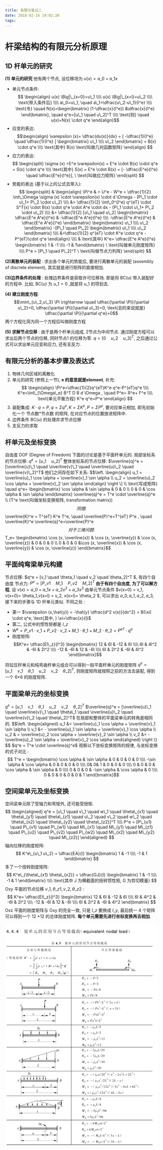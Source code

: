 ```yaml
---
title: 有限元笔记二
date: 2018-02-16 19:02:20
tags:
---
```


# 杆梁结构的有限元分析原理
<!--more-->
## 1D 杆单元的研究
**(1) 单元的研究**
他有两个节点, 设位移场为 $u(x)= a\_0+ a\_1 x$

- 单元节点条件: $$ \begin{align} u(x) \Big|\_{x=0}=u\_1 \\\\ u(x) \Big|\_{x=l}=u\_2 \\\\ \text{带入条件后} \\\\ a\_0=u\_1, \quad a\_1=\dfrac{u\_2-u\_1}{l^e} \\\\ \text{令} \quad N(x)=\begin{bmatrix} (1-\dfrac{x}{l^e}) &\dfrac{x}{l^e} \end{bmatrix}, \quad q^e=[u\_1 \quad u\_2]^T \\\\ \text{则} \quad u(x)=N(x) \cdot q^e \end{align}$$
- 应变的表达: $$\begin{align} \varepsilon (x)= \dfrac{du(x)}{dx} = [ -\dfrac{1}{l^e} \quad \dfrac{1}{l^e} ] \begin{bmatrix} u\_1 \\\\ u\_2 \end{bmatrix} = B(x) \cdot q^e \\\\ \text{其中} B(x) \text{叫做几何函数矩阵} \end{align} $$
- 应力的表达: $$ \begin{split} \sigma (x) =E^e \varepsilon(x) = E^e \cdot B(x) \cdot q^e = S(x) \cdot q^e \\\\ \text{其中} S(x) = E^e \cdot B(x) = [- \dfrac{E^e}{l^e} \quad \dfrac{E^e}{l^e}], \ \text{叫做应力矩阵} \end{split} $$
- 势能的表达 (基于以上的公式去带入): $$ \begin{split} & \begin{align}
\Pi^e & = U^e - W^e  = \dfrac{1}{2} \int\_\Omega \sigma (x) \cdot \varepsilon(x) \cdot d \Omega - (P\_1 \cdot u\_1+ P\_2 \cdot u\_2) \\\\ &= \dfrac{1}{2} \int\_0^{l^e} q^{eT} \cdot S^T(x)  \cdot B(x) \cdot q^e \cdot A^e \cdot dx - (P\_1 \cdot u\_1+ P\_2 \cdot u\_2) \\\\
&= \dfrac{1}{2} [u\_1 \quad u\_2] \begin{bmatrix}
\dfrac{E^e A^e}{l^e} & -\dfrac{E^e A^e}{l^e} \\\\ -\dfrac{E^e A^e}{l^e} & \dfrac{E^e A^e}{l^e}
\end{bmatrix} \begin{bmatrix}
u\_1 \\\\ u\_2
\end{bmatrix} -[P\_1 \quad P\_2] \begin{bmatrix}
u\_1 \\\\ u\_2
\end{bmatrix}
\\\\ &=\dfrac{1}{2} q^{eT} \cdot K^e \cdot q^e - P^{eT}\cdot q^e
\end{align} \\\\ & \text{其中} K^e= \dfrac{E^e A^e}{l^e} \begin{bmatrix} 1 & -1 \\\\ -1  & 1\end{bmatrix} \ \text{叫做单元刚度矩阵} \\\\ P^e = [P\_1 \quad P\_2]^T \ \text{叫做节点力列阵} \end{split} $$


**(2)离散单元的装配** :
求出各个单元的势能后, 要进行离散单元的装配 (assembly of discrete element), 其实就是进行矩阵的直接相加. 


**(3)边界条件的处理** :
处理边界条件是获取许可位移场. 即是将 BC(u) 带入装配好的方程中. 比如, BC(u) 为 $u\_1=0$ ,就是将 $u\_1$ 的项划去. 


**(4) 建立刚度方程**:
$$\min\_{u\_2,u\_3} \Pi  \rightarrow \quad \dfrac{\partial \Pi}{\partial u\_2}=0, \dfrac{\partial \Pi}{\partial u\_3}=0, \text{总的来说就是} \dfrac{\partial \Pi}{\partial q^e}=0$$
两个方程化简为同一个方程后叫做刚度方程

**(5) 求解节点位移** :
由于是两个杆单元组成, 2节点为中间节点. 通过刚度方程可以求出后两个节点的位移, 同时节点1 的位移为零. $q=[0 \quad u\_2 \quad u\_3]^T$, 之后通过公式可以求出单元应变和应力, 还有支反力.

## 有限元分析的基本步骤及表达式
1. 物体几何区域的离散化
2. 单元的研究 (参照上一节), **e 的意思就是element**, 补充:$$ \begin{align} \Pi^e=\dfrac{1}{2}q^{eT}K^e q^e-P^{eT}q^e \\\\ K^e=\int\_{\Omega\_e} B^T D B   d \Omega , \quad P^e= R^e+ F^e \\\\ \text{单元平衡方程} K^e q^e=P^e \end{align} $$
3. 装配集成: $K \cdot q=P, q=\Sigma q^e, K=\Sigma K^e, P= \Sigma P^e$, 要对应单元相加, 即先初始化一个 节点数*节点数 的矩阵, 在对应节点的位置放进矩阵中. 
4. 边界条件 BC(u) 的处理并求节点位移
5. 支反力的求取

## 杆单元及坐标变换
自由度 DOF (Degree of Freedom)
下面的讨论是基于平面杆单元的. 
局部坐标系的节点位移: $q^e = [u\_1 \quad u\_2]^T$
整体坐标系的节点位移: $\overline{q}^e = [\overline{u}\_1 \quad \overline{v}\_1 \quad \overline{u}\_2 \quad \overline{v}\_2]^T$
他们之间存在如下关系:
$$\left.
\begin{align}
u\_1 = \overline{u}\_1 \cos \alpha + \overline{v}\_1 \sin \alpha \\\\
u\_2 = \overline{u}\_2 \cos \alpha + \overline{v}\_2 \sin \alpha
\end{align}
\right \\} \\\\
\text{写成矩阵} \quad  q^e=
\begin{bmatrix}
\cos \alpha & \sin \alpha & 0 & 0 \\\\ 0 & 0 & \cos \alpha & \sin \alpha
\end{bmatrix} \overline{q}^e = T^e \cdot  \overline{q}^e \\\\ (T^e \text{叫做坐标变换矩阵, transformation matrix})$$
同理: 
$$ \overline{K}^e = T^{eT} K^e T^e, \quad \overline{P}^e=T^{eT} P^e , \quad \overline{K}^e \overline{q}^e=\overline{P}^e$$
对于三维问题: 
$$T\_e= \begin{bmatrix}  \cos (x, \overline{x}) & \cos (x, \overline{y}) & \cos (x, \overline{z}) & 0 & 0 & 0 \\\\  0 & 0 & 0 &\cos (x, \overline{x}) & \cos (x, \overline{y}) & \cos (x, \overline{z})
\end{bmatrix}$$

## 平面纯弯梁单元构建

节点位移: $q^e = [v\_1 \quad \theta\_1 \quad v\_2 \quad \theta\_2]^T $, 有四个自由度
节点力: $P^e= [P\_{v1} \quad M\_1 \quad P\_{v2} \quad M\_2]^T$
**由于有四个自由度, 为了可以解方程**, 设 $v(x) = a\_0 + a\_1 x+ a\_2x^2 + a\_3x^3$
由单元节点条件 $v(x=0) = v\_1, v(x=0)= \theta\_1,v(x=l) = v\_2, v(x=l)= \theta\_2 $, 可以求出 $a\_0 , a\_1 , a\_2, a\_3$, 接下来的步骤与 1D 杆单元类似. 
不同之处 : 

- 第一 $\varepsilon (x,\hat{y}) = -\hat{y} \dfrac{d^2 v(x)}{dx^2}  = B(\xi) \cdot q^e, \text{其中, } \xi=\dfrac{x}{l}$
- 第二, 公式中的惯性矩都是 $I\_z$
- $W^e= P\_{v1} \cdot v\_1 + P\_{v2} \cdot v\_2 + M\_1 \cdot \theta\_1 +M\_2 \cdot \theta\_2 = P^{eT} \cdot q^e$
- 刚度矩阵: $$K^e= \dfrac{EI\_z}{l^3} \begin{bmatrix}
 12 & 6l & -12 & 6l \\\\ 6l & 4l^2 & -6l & 2l^2 \\\\ -12 & -6l & 12 & -6l \\\\ 6l & 2l^2 & -6l & 4l^2 
\end{bmatrix}$$

将拉压杆单元和纯弯曲杆单元组合可以得到一般平面杆单元的刚度矩阵 $q^e = [u\_1 \quad v\_1 \quad \theta\_1 \quad u\_2 \quad v\_2 \quad \theta\_2]^T$, 则刚度矩阵就按照之前的方法去装配, 得到一个 6*6 的刚度矩阵. 

## 平面梁单元的坐标变换
 $q^e = [u\_1 \quad v\_1 \quad \theta\_1 \quad u\_2 \quad v\_2 \quad \theta\_2]^T$
 $\overline{q}^e = [\overline{u}\_1 \quad \overline{v}\_1 \quad \theta\_1 \quad \overline{u}\_2 \quad \overline{v}\_2 \quad \theta\_2]^T$
在局部和整体的平面梁单元的转角是相同的. 
$$\left.
\begin{aligned}
u\_1 &= \overline{u}\_1 \cos \alpha + \overline{v}\_1 \sin \alpha \\\\
v\_1 &= - \overline{u}\_1 \sin \alpha + \overline{v}\_1 \cos \alpha \\\\
u\_2 & = \overline{u}\_2 \cos \alpha + \overline{v}\_2 \sin \alpha \\\\
v\_2 &= - \overline{u}\_2 \sin \alpha + \overline{v}\_2 \cos \alpha
\end{aligned}
\right \\}
$$
$q^e = T^e \cdot \overline{q}^e$
观察以下坐标变换矩阵的规律, 与坐标变换的式子对比 : 
$$
T^e = \begin{bmatrix}
\cos \alpha & \sin \alpha & 0 & 0 & 0 & 0 \\\\ -\sin \alpha & \cos \alpha & 0 & 0 & 0 & 0 \\\\ 0& 0& 1 & 0 & 0 & 0 \\\\  0 & 0 & 0 & \cos \alpha & \sin \alpha & 0 \\\\ 0 & 0 & 0 & -\sin \alpha & \cos \alpha & 0 \\\\ 0 & 0 & 0 & 0 & 0 & 1
\end{bmatrix}$$

## 空间梁单元及坐标变换
空间梁单元除了受轴力和弯矩外, 还可能受扭矩. 
$$ 
\begin{aligned} 
q^e = [u\_1 \quad v\_1 \quad w\_1 \quad \theta\_{x1} \quad \theta\_{y1} \quad \theta\_{z1} \quad u\_2 \quad v\_2 \quad w\_2 \quad \theta\_{x2} \quad \theta\_{y2} \quad \theta\_{z2}]^T \\\\  
P^e = [P\_{u1} \quad P\_{v1} \quad P\_{w1} \quad M\_{x1} \quad M\_{y1} \quad M\_{z1} \quad P\_{u2} \quad P\_{v2} \quad P\_{w2} \quad M\_{x2} \quad M\_{y2} \quad M\_{z2}] 
\end{aligned}
$$
轴向位移的刚度矩阵:
$$
K^e\_{u\_1 u\_2} = \dfrac{EA}{l} 
\begin{bmatrix}
1 & -1 \\\\ -1 & 1
\end{bmatrix}
$$
多了一个扭转刚度矩阵:
$$ 
K^e\_{\theta\_{x1} \theta\_{x2}} = \dfrac{GJ}{l} 
\begin{bmatrix}
 1 & -1 \\\\ -1 & 1
 \end{bmatrix} \\\\ 
 \text{其中 J 为横截面的扭转惯性矩, G 为剪切模量}
$$
Oxy 平面的节点位移 $v\_1, \theta\_{z1},v\_2, \theta\_{z2}$ :
$$
K^e= \dfrac{EI\_z}{l^3} 
\begin{bmatrix}
 12 & 6l & -12 & 6l \\\\ 6l & 4l^2 & -6l & 2l^2 \\\\ -12 & -6l & 12 & -6l \\\\ 6l & 2l^2 & -6l & 4l^2 
\end{bmatrix}
$$
Oxz 平面的刚度矩阵与 Oxy 的完全一致, 只是 $I\_z$ 要换成 $I\_y$, 最后统一 4 个矩阵可以得到一个 12 \*12 的总体刚度矩阵.  **每个单元需要先进行坐标变换再去相加**.

![](/images/梁单元常用节点载荷.jpg)